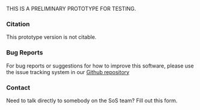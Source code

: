 THIS IS A PRELIMINARY PROTOTYPE FOR TESTING.

### Citation
This prototype version is not citable.

### Bug Reports
For bug reports or suggestions for how to improve this software, please use the issue tracking system
in our [Github repository](https://github.com/BronwynMacDonald/Shiny-App-for-Synoptic/issues)

### Contact
Need to talk directly to somebody on the SoS team? Fill out this form.









